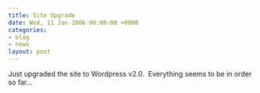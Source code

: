```yaml
---
title: Site Upgrade
date: Wed, 11 Jan 2006 00:00:00 +0000
categories:
- blog
- news
layout: post
---
```


Just upgraded the site to Wordpress v2.0.  Everything seems to be in order so far...



